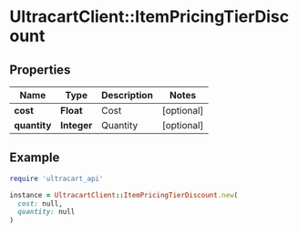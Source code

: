 # UltracartClient::ItemPricingTierDiscount

## Properties

| Name | Type | Description | Notes |
| ---- | ---- | ----------- | ----- |
| **cost** | **Float** | Cost | [optional] |
| **quantity** | **Integer** | Quantity | [optional] |

## Example

```ruby
require 'ultracart_api'

instance = UltracartClient::ItemPricingTierDiscount.new(
  cost: null,
  quantity: null
)
```

